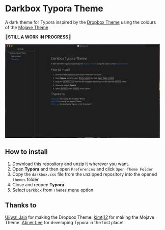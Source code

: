 # Darkbox Typora Theme
A dark theme for Typora inspired by the [Dropbox Theme](https://theme.typora.io/theme/Dropbox/) using the colours of the [Mojave Theme](https://github.com/kimtj12/typora-mojave-theme)

**🚧STILL A WORK IN PROGRESS🚧**

![screenshot](assets/screenshot.png)

## How to install
1. Download this repository and unzip it wherever you want.
2. Open **Typora** and then open `Preferences` and click `Open Theme Folder`
3. Copy the `darkbox.css` file from the unzipped repository into the opened `themes` folder
4. Close and reopen **Typora**
5. Select `Darkbox` from `Themes` menu option

## Thanks to
[Ujjwal Jain](https://github.com/ujwaljain) for making the Dropbox Theme.
[kimtj12](https://github.com/kimtj12) for making the Mojave Theme.
[Abner Lee](http://abnerlee.github.io) for developing Typora in the first place!

